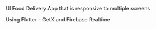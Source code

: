 UI Food Delivery App that is responsive to multiple screens

Using Flutter - GetX and Firebase Realtime 
